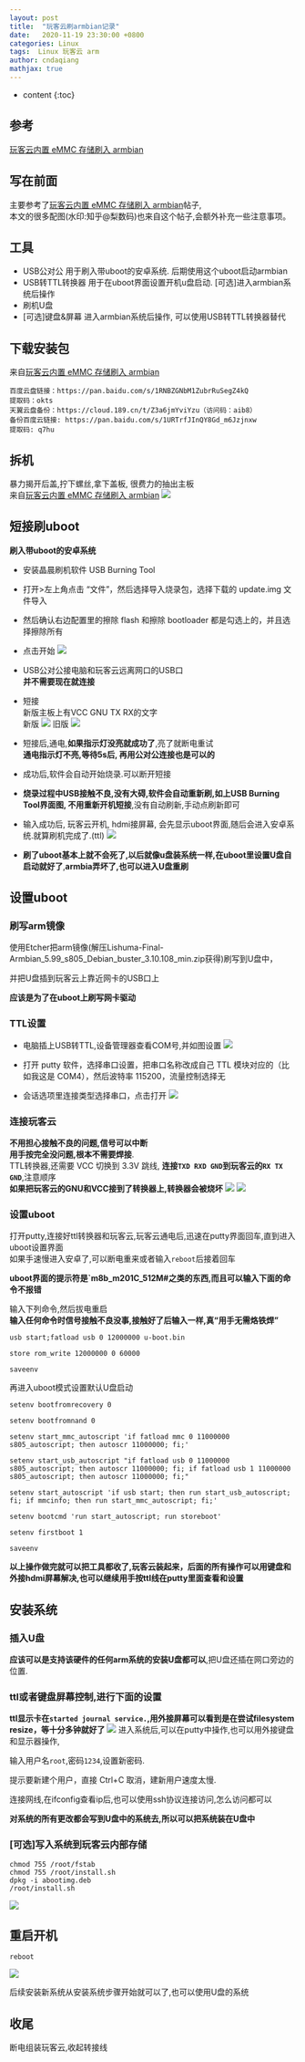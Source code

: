 ```yaml
---
layout: post
title:  "玩客云刷armbian记录"
date:   2020-11-19 23:30:00 +0800
categories: Linux
tags:  Linux 玩客云 arm 
author: cndaqiang
mathjax: true
---
```

* content
{:toc}




## 参考
[玩客云内置 eMMC 存储刷入 armbian](https://zhuanlan.zhihu.com/p/144850658)

## 写在前面
主要参考了[玩客云内置 eMMC 存储刷入 armbian](https://zhuanlan.zhihu.com/p/144850658)帖子,<br>
本文的很多配图(水印:知乎@梨数码)也来自这个帖子,会额外补充一些注意事项。

## 工具
- USB公对公 用于刷入带uboot的安卓系统. 后期使用这个uboot启动armbian
- USB转TTL转换器 用于在uboot界面设置开机u盘启动. [可选]进入armbian系统后操作
- 刷机U盘
- [可选]键盘&屏幕 进入armbian系统后操作, 可以使用USB转TTL转换器替代

## 下载安装包
来自[玩客云内置 eMMC 存储刷入 armbian](https://zhuanlan.zhihu.com/p/144850658)
```
百度云盘链接：https://pan.baidu.com/s/1RNBZGNbM1ZubrRuSegZ4kQ 
提取码：okts
天翼云盘备份：https://cloud.189.cn/t/Z3a6jmYviYzu（访问码：aib8）
备份百度云链接: https://pan.baidu.com/s/1URTrfJInQY8Gd_m6Jzjnxw 
提取码: q7hu
```

## 拆机
暴力揭开后盖,拧下螺丝,拿下盖板, 很费力的抽出主板<br>
来自[玩客云内置 eMMC 存储刷入 armbian](https://zhuanlan.zhihu.com/p/144850658)
![](/uploads/2020/11/lishuma1.png)

## 短接刷uboot
**刷入带uboot的安卓系统**<br>
- 安装晶晨刷机软件 USB Burning Tool 
- 打开>左上角点击 “文件”，然后选择导入烧录包，选择下载的 update.img 文件导入
- 然后确认右边配置里的擦除 flash 和擦除 bootloader 都是勾选上的，并且选择擦除所有
- 点击开始
![](/uploads/2020/11/uboot.png)

- USB公对公接电脑和玩客云远离网口的USB口<br>
**并不需要现在就连接**
- 短接<br>
新版主板上有VCC GNU TX RX的文字<br>
新版
![](/uploads/2020/11/lishuma2.png)
旧版
![](/uploads/2020/11/lishuma3.png)

- 短接后,通电,**如果指示灯没亮就成功了**,亮了就断电重试<br>
**通电指示灯不亮,等待5s后, 再用公对公连接也是可以的**

- 成功后,软件会自动开始烧录.可以断开短接

- **烧录过程中USB接触不良,没有大碍,软件会自动重新刷,如上USB Burning Tool界面图, 不用重新开机短接**,没有自动刷新,手动点刷新即可

- 输入成功后, 玩客云开机, hdmi接屏幕, 会先显示uboot界面,随后会进入安卓系统.就算刷机完成了.(ttl)
![](/uploads/2020/11/uboot1.png)

- **刷了uboot基本上就不会死了,以后就像u盘装系统一样,在uboot里设置U盘自启动就好了**,**armbia弄坏了,也可以进入U盘重刷**


## 设置uboot

### 刷写arm镜像
使用Etcher把arm镜像(解压Lishuma-Final-Armbian_5.99_s805_Debian_buster_3.10.108_min.zip获得)刷写到U盘中，

并把U盘插到玩客云上靠近网卡的USB口上

**应该是为了在uboot上刷写网卡驱动**<br>


### TTL设置
- 电脑插上USB转TTL,设备管理器查看COM号,并如图设置
![](/uploads/2020/11/lishuma4.png)

- 打开 putty 软件，选择串口设置，把串口名称改成自己 TTL 模块对应的（比如我这是 COM4），然后波特率 115200，流量控制选择无
- 会话选项里连接类型选择串口，点击打开
![](/uploads/2020/11/lishuma5.png)

### 连接玩客云
**不用担心接触不良的问题,信号可以中断**<br>
**用手按完全没问题,根本不需要焊接**.<br>
TTL转换器,还需要 VCC 切换到 3.3V 跳线, **连接`TXD RXD GND`到玩客云的`RX TX GND`**,注意顺序<br>
**如果把玩客云的GNU和VCC接到了转换器上,转换器会被烧坏**
![](/uploads/2020/11/ttl1.png)
![](/uploads/2020/11/ttl2.png)

### 设置uboot
打开putty,连接好ttl转换器和玩客云,玩客云通电后,迅速在putty界面回车,直到进入uboot设置界面<br>
如果手速慢进入安卓了,可以断电重来或者输入`reboot`后接着回车

**uboot界面的提示符是`m8b_m201C_512M#之类的东西,而且可以输入下面的命令不报错**

输入下列命令,然后拔电重启<br>
**输入任何命令时信号接触不良没事,接触好了后输入一样,真“用手无需烙铁焊”**
```
usb start;fatload usb 0 12000000 u-boot.bin 

store rom_write 12000000 0 60000 

saveenv
```

再进入uboot模式设置默认U盘启动
```
setenv bootfromrecovery 0

setenv bootfromnand 0

setenv start_mmc_autoscript 'if fatload mmc 0 11000000 s805_autoscript; then autoscr 11000000; fi;'

setenv start_usb_autoscript "if fatload usb 0 11000000 s805_autoscript; then autoscr 11000000; fi; if fatload usb 1 11000000 s805_autoscript; then autoscr 11000000; fi;"

setenv start_autoscript 'if usb start; then run start_usb_autoscript; fi; if mmcinfo; then run start_mmc_autoscript; fi;'

setenv bootcmd 'run start_autoscript; run storeboot'

setenv firstboot 1

saveenv
```


**以上操作做完就可以把工具都收了,玩客云装起来，后面的所有操作可以用键盘和外接hdmi屏幕解决,也可以继续用手按ttl线在putty里面查看和设置**


## 安装系统
### 插入U盘
**应该可以是支持该硬件的任何arm系统的安装U盘都可以**,把U盘还插在网口旁边的位置.

### ttl**或者**键盘屏幕控制,进行下面的设置
**ttl显示卡在`started journal service.`,用外接屏幕可以看到是在尝试filesystem resize，等十分多钟就好了**
![](/uploads/2020/11/hdmi.png)
进入系统后,可以在putty中操作,也可以用外接键盘和显示器操作,

输入用户名`root`,密码`1234`,设置新密码.

提示要新建个用户，直接 Ctrl+C 取消，建新用户速度太慢.

连接网线,在ifconfig查看ip后,也可以使用ssh协议连接访问,怎么访问都可以

**对系统的所有更改都会写到U盘中的系统去,所以可以把系统装在U盘中**

### [可选]写入系统到玩客云内部存储
```
chmod 755 /root/fstab
chmod 755 /root/install.sh
dpkg -i abootimg.deb
/root/install.sh
```
![](/uploads/2020/11/lishuma6.png)


## 重启开机
```
reboot
```
![](/uploads/2020/11/reboot.png)

后续安装新系统从安装系统步骤开始就可以了,也可以使用U盘的系统

## 收尾
断电组装玩客云,收起转接线

